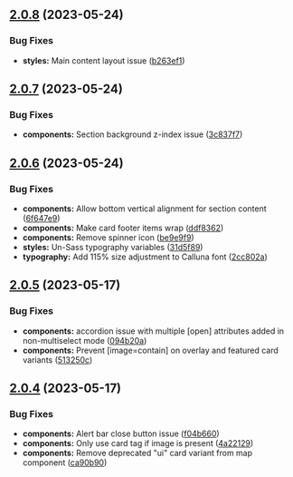 ## [2.0.8](https://github.com/jacecotton/tcds/compare/v2.0.7...v2.0.8) (2023-05-24)


### Bug Fixes

* **styles:** Main content layout issue ([b263ef1](https://github.com/jacecotton/tcds/commit/b263ef14c520ec92033098887403a92fe521653b))



## [2.0.7](https://github.com/jacecotton/tcds/compare/v2.0.6...v2.0.7) (2023-05-24)


### Bug Fixes

* **components:** Section background z-index issue ([3c837f7](https://github.com/jacecotton/tcds/commit/3c837f7b8cbebfcd561386d462724f615d333ef4))



## [2.0.6](https://github.com/jacecotton/tcds/compare/v2.0.5...v2.0.6) (2023-05-24)


### Bug Fixes

* **components:** Allow bottom vertical alignment for section content ([6f647e9](https://github.com/jacecotton/tcds/commit/6f647e9a222bdc6909b148da0696a4514e8dd83b))
* **components:** Make card footer items wrap ([ddf8362](https://github.com/jacecotton/tcds/commit/ddf8362612cf846943e5999276e691b3659f2b84))
* **components:** Remove spinner icon ([be9e9f9](https://github.com/jacecotton/tcds/commit/be9e9f9c3d529671aafb39ce0544a179871add7a))
* **styles:** Un-Sass typography variables ([31d5f89](https://github.com/jacecotton/tcds/commit/31d5f8964023a5cc0781e1daf0ae5f84ba4d50f1))
* **typography:** Add 115% size adjustment to Calluna font ([2cc802a](https://github.com/jacecotton/tcds/commit/2cc802a3d460c933eb51d4f855594bca1c78ef41))



## [2.0.5](https://github.com/jacecotton/tcds/compare/v2.0.4...v2.0.5) (2023-05-17)


### Bug Fixes

* **components:** accordion issue with multiple [open] attributes added in non-multiselect mode ([094b20a](https://github.com/jacecotton/tcds/commit/094b20a4b27ff7144bc1859a7774ccb0241b6d90))
* **components:** Prevent [image=contain] on overlay and featured card variants ([513250c](https://github.com/jacecotton/tcds/commit/513250cd3c65a4d3a4cdfbddf8c3d119af5794d3))



## [2.0.4](https://github.com/jacecotton/tcds/compare/v2.0.3...v2.0.4) (2023-05-17)


### Bug Fixes

* **components:** Alert bar close button issue ([f04b660](https://github.com/jacecotton/tcds/commit/f04b660d1d752c75c0ca4dc893224366a97a5c3a))
* **components:** Only use card tag if image is present ([4a22129](https://github.com/jacecotton/tcds/commit/4a22129b33c8039777e37c1098269a0be1c7fef2))
* **components:** Remove deprecated "ui" card variant from map component ([ca90b90](https://github.com/jacecotton/tcds/commit/ca90b9078d2678c4b6fb6057d71ccf5453d2cf92))



